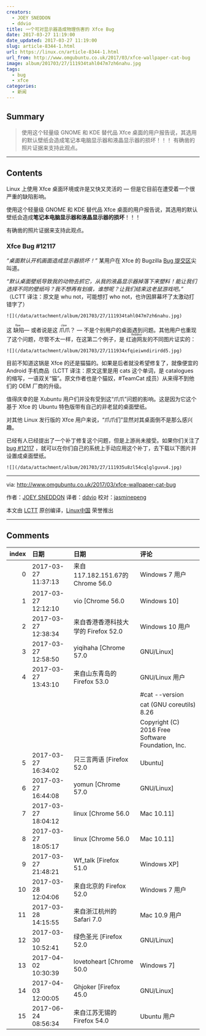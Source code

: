 ```yaml
---
creators:
  - JOEY SNEDDON
  - ddvio
title: 一个可对显示器造成物理伤害的 Xfce Bug
date: 2017-03-27 11:19:00
date_updated: 2017-03-27 11:19:00
slug: article-8344-1.html
url: https://linux.cn/article-8344-1.html
url_from: http://www.omgubuntu.co.uk/2017/03/xfce-wallpaper-cat-bug
image: album/201703/27/111934tahl047m7zh6nahu.jpg
tags:
  - bug
  - xfce
categories:
  - 新闻
---
```


## Summary

> 使用这个轻量级 GNOME 和 KDE 替代品 Xfce 桌面的用户报告说，其选用的默认壁纸会造成笔记本电脑显示器和液晶显示器的损坏！！！
> 有确凿的照片证据来支持此观点。

***

<!-- more -->

## Contents

Linux 上使用 Xfce 桌面环境或许是又快又灵活的 — 但是它目前在遭受着一个很严重的缺陷影响。

使用这个轻量级 GNOME 和 KDE 替代品 Xfce 桌面的用户报告说，其选用的默认壁纸会造成**笔记本电脑显示器和液晶显示器的损坏**！！！

有确凿的照片证据来支持此观点。

### Xfce Bug #12117

*“桌面默认开机画面造成显示器损坏！”* 某用户在 Xfce 的 Bugzilla [Bug 提交区](https://bugzilla.xfce.org/show_bug.cgi?id=12117)尖叫道。

*“默认桌面壁纸导致我的动物去抓它，从我的液晶显示器掉落下来塑料！能让我们选择不同的壁纸吗？我不想再有划痕，谁想呢？让我们结束这老鼠游戏吧。”* （LCTT 译注：原文是 whu not，可能想打 who not，也许因屏幕坏了太激动打错字了）

`![](/data/attachment/album/201703/27/111934tahl047m7zh6nahu.jpg)`

这<ruby> 缺陷 <rp>  （ </rp> <rt>  flaw </rt> <rp>  ） </rp></ruby> — 或者说是这<ruby> 爪爪 <rp>  （ </rp> <rt>  claw </rt> <rp>  ） </rp></ruby>？ — 不是个别用户的桌面遇到问题。其他用户也重现了这个问题，尽管不太一样，在这第二个例子，是 <ruby> 红迪网友 <rt>  Redditor </rt></ruby> 的不同图片证实的：

`![](/data/attachment/album/201703/27/111934xfqieiwndirirdd5.jpg)`

目前不知道这锅是 Xfce 的还是猫猫的。如果是后者就没希望修复了，就像便宜的 Android 手机商品（LCTT 译注：原文这里是用 cats 这个单词，是 catalogues 的缩写，一语双关“猫”。原文作者也是个猫奴，#TeamCat 成员）从来得不到他们的 OEM 厂商的升级。

值得庆幸的是 Xubuntu 用户们并没有受到这“爪爪”问题的影响。这是因为它这个基于 Xfce 的 Ubuntu 特色版带有自己的非老鼠的桌面壁纸。

对其他 Linux 发行版的 Xfce 用户来说，“爪爪们”显然对其桌面倒不是那么感兴趣。

已经有人已经提出了一个补丁修复这个问题，但是上游尚未接受。如果你们关注了 [bug #12117](https://bugzilla.xfce.org/show_bug.cgi?id=12117) ，就可以在你们自己的系统上手动应用这个补丁，去下载以下图片并设置成桌面壁纸。

`![](/data/attachment/album/201703/27/111935u8zl54cqlglguvu4.jpg)`

---

via: <http://www.omgubuntu.co.uk/2017/03/xfce-wallpaper-cat-bug>

作者：[JOEY SNEDDON](https://plus.google.com/117485690627814051450/?rel=author) 译者：[ddvio](https://github.com/ddvio) 校对：[jasminepeng](https://github.com/jasminepeng)

本文由 [LCTT](https://github.com/LCTT/TranslateProject) 原创编译，[Linux中国](https://linux.cn/) 荣誉推出

***

## Comments

|   index | 日期                | 日期                                                | 评论                                                                          |
|--------:|:--------------------|:----------------------------------------------------|:------------------------------------------------------------------------------|
|       0 | 2017-03-27 11:37:13 | 来自117.182.151.67的 Chrome 56.0|Windows 7 用户     | 2015年的事……                                                                  |
|       1 | 2017-03-27 12:12:10 | vio [Chrome 56.0|Windows 10]                        | 详情看Bug 12117，reddit那个是前几天跟进的                                     |
|       2 | 2017-03-27 12:38:34 | 来自香港香港科技大学的 Firefox 52.0|Windows 10 用户 | 想笑                                                                          |
|       3 | 2017-03-27 12:58:50 | yiqihaha [Chrome 57.0|GNU/Linux]                    | 我怀着严肃的心情点进来。。。。                                                |
|       4 | 2017-03-27 13:43:10 | 来自山东青岛的 Firefox 53.0|GNU/Linux 用户          | 在我的机器上 bug 无法重现<br />                                               |
|         |                     |                                                     | #cat --version <br />                                                         |
|         |                     |                                                     | cat (GNU coreutils) 8.26<br />                                                |
|         |                     |                                                     | Copyright (C) 2016 Free Software Foundation, Inc.                             |
|       5 | 2017-03-27 16:34:02 | 只三言两语 [Firefox 52.0|Ubuntu]                    | 猫还能看得懂简笔画 :D 另外,本文翻译有点像机译作品,阅读不是很流畅              |
|       6 | 2017-03-27 16:44:08 | yomun [Chrome 57.0|GNU/Linux]                       | 这是本年度最无聊的一篇译文吧..                                                |
|       7 | 2017-03-27 18:04:12 | linux [Chrome 56.0|Mac 10.11]                       | 哈哈，开心就好~                                                               |
|       8 | 2017-03-27 18:05:17 | linux [Chrome 56.0|Mac 10.11]                       | 我们已经很努力的想表达好，可能水平有限吧。顺便，欢迎大家来积极参与我们的翻译~ |
|       9 | 2017-03-27 21:48:21 | Wf_talk [Firefox 51.0|Windows XP]                   | 这个bug确实很严重                                                             |
|      10 | 2017-03-28 12:04:06 | 来自北京的 Firefox 52.0|Windows 7 用户              | 果然，4月1日快到了                                                            |
|      11 | 2017-03-28 14:15:55 | 来自浙江杭州的 Safari 7.0|Mac 10.9 用户             | 这BUG不能重现，我这好的啊2333                                                 |
|      12 | 2017-03-30 10:52:41 | 绿色圣光 [Firefox 52.0|GNU/Linux]                   | 笑惨了……                                                                      |
|      13 | 2017-04-02 10:30:39 | lovetoheart [Chrome 50.0|Windows 7]                 | 这个BUG逆天了                                                                 |
|      14 | 2017-04-03 12:00:05 | Ghjoker [Firefox 45.0|GNU/Linux]                    | 这BUG应该交给github那只猫来解决                                               |
|      15 | 2017-06-24 08:56:34 | 来自江苏无锡的 Firefox 54.0|Ubuntu 用户             | 那这个真要注意了                                                              |
